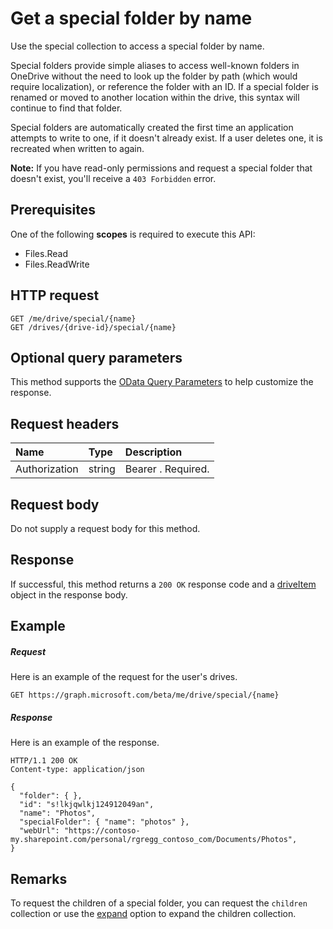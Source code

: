 # Get a special folder by name

Use the special collection to access a special folder by name.

Special folders provide simple aliases to access well-known folders in OneDrive
without the need to look up the folder by path (which would require localization),
or reference the folder with an ID. If a special folder is renamed or moved
to another location within the drive, this syntax will continue to find that
folder.

Special folders are automatically created the first time an application attempts
to write to one, if it doesn't already exist. If a user deletes one, it is
recreated when written to again.

**Note:**  If you have read-only permissions and request a special folder that
doesn't exist, you'll receive a `403 Forbidden` error.

## Prerequisites
One of the following **scopes** is required to execute this API:

  * Files.Read
  * Files.ReadWrite

## HTTP request
<!-- { "blockType": "ignored" } -->
```http
GET /me/drive/special/{name}
GET /drives/{drive-id}/special/{name}
```
## Optional query parameters
This method supports the [OData Query Parameters](http://graph.microsoft.io/docs/overview/query_parameters)
to help customize the response.

## Request headers

| Name          | Type   | Description               |
|:--------------|:-------|:--------------------------|
| Authorization | string | Bearer <token>. Required. |


## Request body
Do not supply a request body for this method.

## Response
If successful, this method returns a `200 OK` response code and a [driveItem](../resources/driveitem.md)
object in the response body.

## Example

##### Request
Here is an example of the request for the user's drives.

<!-- {
  "blockType": "request",
  "name": "get_drive_special"
}-->
```http
GET https://graph.microsoft.com/beta/me/drive/special/{name}
```

##### Response
Here is an example of the response.
<!-- {
  "blockType": "response",
  "truncated": true,
  "@odata.type": "microsoft.graph.driveItem"
} -->
```http
HTTP/1.1 200 OK
Content-type: application/json

{
  "folder": { },
  "id": "s!lkjqwlkj124912049an",
  "name": "Photos",
  "specialFolder": { "name": "photos" },
  "webUrl": "https://contoso-my.sharepoint.com/personal/rgregg_contoso_com/Documents/Photos",
}
```

## Remarks

To request the children of a special folder, you can request the `children`
collection or use the [expand](http://graph.microsoft.io/docs/overview/query_parameters) option
to expand the children collection.


<!-- {
  "type": "#page.annotation",
  "description": "List drives",
  "keywords": "",
  "section": "documentation",
  "tocPath": "OneDrive/Drive/Get special folder"
}-->
